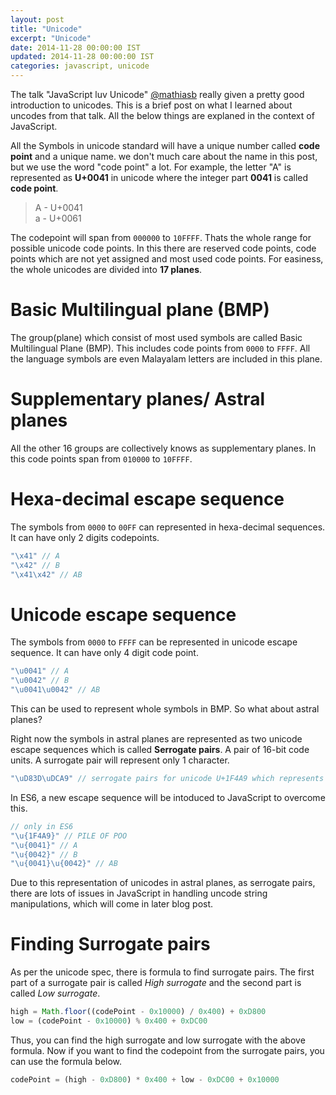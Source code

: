 ```yaml
---
layout: post
title: "Unicode"
excerpt: "Unicode"
date: 2014-11-28 00:00:00 IST
updated: 2014-11-28 00:00:00 IST
categories: javascript, unicode
---
```


The talk "JavaScript luv Unicode" [@mathiasb](https://mathiasbynens.be/) really given a pretty good introduction to unicodes. This is a brief post on what I learned about uncodes from that talk. All the below things are explaned in the context of JavaScript.

All the Symbols in unicode standard will have a unique number called **code point** and a unique name. we don't much care about the name in this post, but we use the word "code point" a lot. For example, the letter "A" is represented as **U+0041** in unicode where the integer part **0041** is called **code point**.

> A - U+0041  
> a - U+0061  

The codepoint will span from `000000` to `10FFFF`. Thats the whole range for possible unicode code points. In this there are reserved code points, code points which are not yet assigned and most used code points. For easiness, the whole unicodes are divided into **17 planes**.

# Basic Multilingual plane (BMP)

The group(plane) which consist of most used symbols are called Basic Multilingual Plane (BMP). This includes code points from `0000` to `FFFF`. All the language symbols are even Malayalam letters are included in this plane.

# Supplementary planes/ Astral planes

All the other 16 groups are collectively knows as supplementary planes. In this code points span from `010000` to `10FFFF`.

# Hexa-decimal escape sequence

The symbols from `0000` to `00FF` can represented in hexa-decimal sequences. It can have only 2 digits codepoints.

```js
"\x41" // A  
"\x42" // B  
"\x41\x42" // AB  
```

# Unicode escape sequence

The symbols from `0000` to `FFFF` can be represented in unicode escape sequence. It can have only 4 digit code point.

```js
"\u0041" // A  
"\u0042" // B  
"\u0041\u0042" // AB
```

This can be used to represent whole symbols in BMP. So what about astral planes?

Right now the symbols in astral planes are represented as two unicode escape sequences which is called **Serrogate pairs**. A pair of 16-bit code units. A surrogate pair will represent only 1 character.

```js
"\uD83D\uDCA9" // serrogate pairs for unicode U+1F4A9 which represents PILE OF POO
```

In ES6, a new escape sequence will be intoduced to JavaScript to overcome this.

```js
// only in ES6
"\u{1F4A9}" // PILE OF POO
"\u{0041}" // A  
"\u{0042}" // B  
"\u{0041}\u{0042}" // AB
```

Due to this representation of unicodes in astral planes, as serrogate pairs, there are lots of issues in JavaScript in handling uncode string manipulations, which will come in later blog post.

# Finding Surrogate pairs

As per the unicode spec, there is formula to find surrogate pairs. The first part of a surrogate pair is called *High surrogate* and the second part is called *Low surrogate*.

```js
high = Math.floor((codePoint - 0x10000) / 0x400) + 0xD800  
low = (codePoint - 0x10000) % 0x400 + 0xDC00  
```

Thus, you can find the high surrogate and low surrogate with the above formula. Now if you want to find the codepoint from the surrogate pairs, you can use the formula below.

```js
codePoint = (high - 0xD800) * 0x400 + low - 0xDC00 + 0x10000
```

